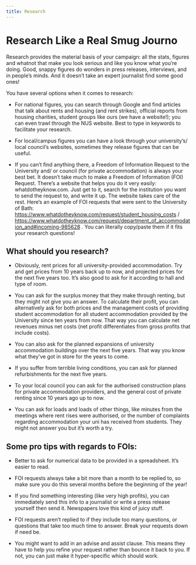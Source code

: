 ```yaml
---
title: Research
---
```


# **Research Like a Real Smug Journo**

Research provides the material basis of your campaign: all the stats, figures and whatnot that make you look serious and like you know what you’re doing. Good, snappy figures do wonders in press releases, interviews, and in people’s minds. And it doesn’t take an expert journalist find some good ones!

You have several options when it comes to research:

- For national figures, you can search through Google and find articles that talk about rents and housing (and rent strikes), official reports from housing charities, student groups like ours (we have a website!); you can even trawl through the NUS website. Best to type in keywords to facilitate your research.

- For local/campus figures you can have a look through your university’s/ local council’s websites, sometimes they release figures that can be useful.

- If you can’t find anything there, a Freedom of Information Request to the University and/ or council (for private accommodation) is always your best bet. It doesn’t take much to make a Freedom of Information (FOI) Request. There’s a website that helps you do it very easily: whatdotheyknow.com. Just get to it, search for the institution you want to send the request to, and write it up. The website takes care of the rest. Here’s an example of FOI requests that were sent to the University of Bath: https://www.whatdotheyknow.com/request/student_housing_costs / https://www.whatdotheyknow.com/request/department_of_accommodation_and#incoming-985628 . You can literally copy/paste them if it fits your research questions!

## What should you research?

- Obviously, rent prices for all university-provided accommodation. Try and get prices from 10 years back up to now, and projected prices for the next five years too. It’s also good to ask for it according to hall and type of room.

- You can ask for the surplus money that they make through renting, but they might not give you an answer. To calculate their profit, you can alternatively ask for both prices and the management costs of providing student accommodation for all student accommodation provided by the University since ten years from now. That way you can calculate net revenues minus net costs (net profit differentiates from gross profits that include costs).

- You can also ask for the planned expansions of university accommodation buildings over the next five years. That way you know what they’ve got in store for the years to come.

- If you suffer from terrible living conditions, you can ask for planned refurbishments for the next five years.

- To your local council you can ask for the authorised construction plans for private accommodation providers, and the general cost of private renting since 10 years ago up to now.

- You can ask for loads and loads of other things, like minutes from the meetings where rent rises were authorised, or the number of complaints regarding accommodation your uni has received from students. They might not answer you but it’s worth a try.

## Some pro tips with regards to FOIs:

- Better to ask for numerical data to be provided in a spreadsheet. It’s easier to read.

- FOI requests always take a bit more than a month to be replied to, so make sure you do this several months before the beginning of the year!

- If you find something interesting (like very high profits), you can immediately send this info to a journalist or write a press release yourself then send it. Newspapers love this kind of juicy stuff.

- FOI requests aren’t replied to if they include too many questions, or questions that take too much time to answer. Break your requests down if need be.

- You might want to add in an advise and assist clause. This means they have to help you refine your request rather than bounce it back to you. If not, you can just make it hyper-specific which should work.
